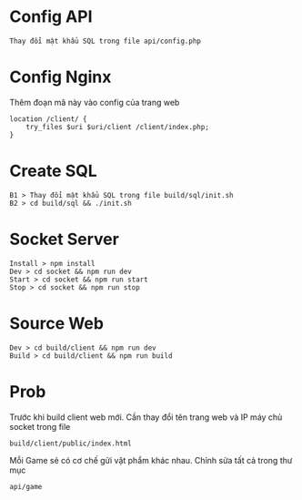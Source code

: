 # Config API
```
Thay đổi mật khẩu SQL trong file api/config.php
```

# Config Nginx
Thêm đoạn mã này vào config của trang web
```
location /client/ {
    try_files $uri $uri/client /client/index.php;
}
```

# Create SQL
```
B1 > Thay đổi mật khẩu SQL trong file build/sql/init.sh
B2 > cd build/sql && ./init.sh
```

# Socket Server
```
Install > npm install
Dev > cd socket && npm run dev
Start > cd socket && npm run start
Stop > cd socket && npm run stop
```

# Source Web
```
Dev > cd build/client && npm run dev
Build > cd build/client && npm run build
```

# Prob
Trước khi build client web mới. Cần thay đổi tên trang web và IP máy chủ socket trong file
```
build/client/public/index.html
```

Mỗi Game sẻ có cơ chế gửi vật phẩm khác nhau. Chỉnh sửa tất cả trong thư mục
```
api/game
```


